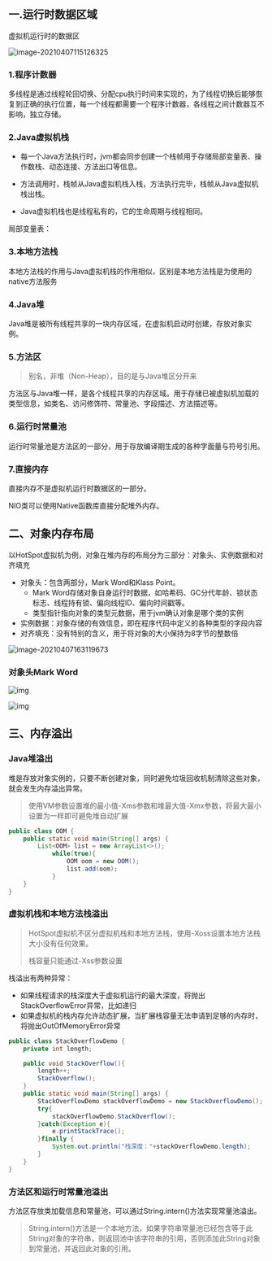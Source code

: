 

## 一.运行时数据区域



 虚拟机运行时的数据区

![image-20210407115126325](C:\Environment\Github\Typora\Java虚拟机\image-20210407115126325.png)



### 1.程序计数器

多线程是通过线程轮回切换、分配cpu执行时间来实现的，为了线程切换后能够恢复到正确的执行位置，每一个线程都需要一个程序计数器，各线程之间计数器互不影响，独立存储。

### 2.Java虚拟机栈

* 每一个Java方法执行时，jvm都会同步创建一个栈帧用于存储局部变量表、操作数栈、动态连接、方法出口等信息。

* 方法调用时，栈帧从Java虚拟机栈入栈，方法执行完毕，栈帧从Java虚拟机栈出栈。

* Java虚拟机栈也是线程私有的，它的生命周期与线程相同。



局部变量表：



### 3.本地方法栈

本地方法栈的作用与Java虚拟机栈的作用相似，区别是本地方法栈是为使用的native方法服务

### 4.Java堆

Java堆是被所有线程共享的一块内存区域，在虚拟机启动时创建，存放对象实例。

### 5.方法区

> 别名，非堆（Non-Heap），目的是与Java堆区分开来

方法区与Java堆一样，是各个线程共享的内存区域。用于存储已被虚拟机加载的类型信息，如类名、访问修饰符、常量池、字段描述、方法描述等。



### 6.运行时常量池

运行时常量池是方法区的一部分，用于存放编译期生成的各种字面量与符号引用。

### 7.直接内存

直接内存不是虚拟机运行时数据区的一部分。

NIO类可以使用Native函数库直接分配堆外内存。

## 二、对象内存布局

以HotSpot虚拟机为例，对象在堆内存的布局分为三部分：对象头、实例数据和对齐填充

* 对象头：包含两部分，Mark Word和Klass Point。
  * Mark Word存储对象自身运行时数据，如哈希码、GC分代年龄、锁状态标志、线程持有锁、偏向线程ID、偏向时间戳等。
  * 类型指针指向对象的类型元数据，用于jvm确认对象是哪个类的实例
* 实例数据：对象存储的有效信息，即在程序代码中定义的各种类型的字段内容
* 对齐填充：没有特别的含义，用于将对象的大小保持为8字节的整数倍

![image-20210407163119673](C:\Environment\Github\Typora\Java虚拟机\image-20210407163119673.png)

### 对象头Mark Word



![img](C:\Environment\Github\Typora\Java虚拟机\objhead64.png)

![img](C:\Environment\Github\Typora\Java虚拟机\objhead32.png)



## 三、内存溢出

### Java堆溢出

堆是存放对象实例的，只要不断创建对象，同时避免垃圾回收机制清除这些对象，就会发生内存溢出异常。

> 使用VM参数设置堆的最小值-Xms参数和堆最大值-Xmx参数，将最大最小设置为一样即可避免堆自动扩展

```java
public class OOM {
    public static void main(String[] args) {
        List<OOM> list = new ArrayList<>();
            while(true){
                OOM oom = new OOM();
                list.add(oom);
            }
    }
}
```

### 虚拟机栈和本地方法栈溢出

>  HotSpot虚拟机不区分虚拟机栈和本地方法栈，使用-Xoss设置本地方法栈大小没有任何效果。
>
> 栈容量只能通过-Xss参数设置

栈溢出有两种异常：

* 如果线程请求的栈深度大于虚拟机运行的最大深度，将抛出StackOverflowError异常，比如递归
* 如果虚拟机的栈内存允许动态扩展，当扩展栈容量无法申请到足够的内存时，将抛出OutOfMemoryError异常

```java
public class StackOverflowDemo {
    private int length;

    public void StackOverflow(){
        length++;
        StackOverflow();
    }
    public static void main(String[] args) {
        StackOverflowDemo stackOverflowDemo = new StackOverflowDemo();
        try{
            stackOverflowDemo.StackOverflow();
        }catch(Exception e){
            e.printStackTrace();
        }finally {
            System.out.println("栈深度："+stackOverflowDemo.length);
        }
    }
}
```

### 方法区和运行时常量池溢出

方法区存放类加载信息和常量池，可以通过String.intern()方法实现常量池溢出。

>  String.intern()方法是一个本地方法，如果字符串常量池已经包含等于此String对象的字符串，则返回池中该字符串的引用，否则添加此String对象到常量池，并返回此对象的引用。
